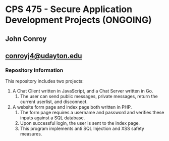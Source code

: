 # CPS 475 - Secure Application Development Projects (ONGOING)

## John Conroy
## <conroyj4@udayton.edu>

### Repository Information

This repository includes two projects:
1. A Chat Client written in JavaScript, and a Chat Server written in Go. 
	1. The user can send public messages, private messages, return the current userlist, and disconnect.
2. A website form page and index page both written in PHP. 
	1. The form page requires a username and password and verifies these inputs against a SQL database. 
	2. Upon successful login, the user is sent to the index page. 
	3. This program implements anti SQL Injection and XSS safety measures.
